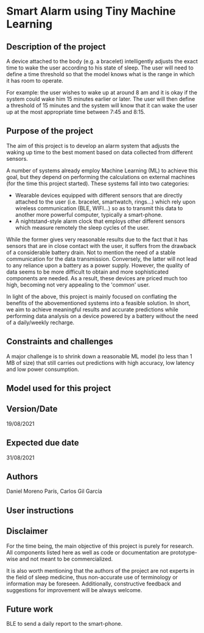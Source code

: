 # Smart Alarm using Tiny Machine Learning

## Description of the project
A device attached to the body (e.g. a bracelet) intelligently adjusts the exact time to wake the user according to his state of sleep. The user will need to define a time threshold so that the model knows what is the range in which it has room to operate.

For example: the user wishes to wake up at around 8 am and it is okay if the system could wake him 15 minutes earlier or later. The user will then define a threshold of 15 minutes and the system will know that it can wake the user up at the most appropriate time between 7:45 and 8:15.


## Purpose of the project
The aim of this project is to develop an alarm system that adjusts the waking up time to the best moment based on data collected from different sensors.

A number of systems already employ Machine Learning (ML) to achieve this goal, but they depend on performing the calculations on external machines (for the time this project started). These systems fall into two categories:

- Wearable devices equipped with different sensors that are directly attached to the user (i.e. bracelet, smartwatch, rings...) which rely upon wireless communication (BLE, WIFI...) so as to transmit this data to another more powerful computer, typically a smart-phone.
- A nightstand-style alarm clock that employs other different sensors which measure remotely the sleep cycles of the user.

While the former gives very reasonable results due to the fact that it has sensors that are in close contact with the user, it suffers from the drawback of a considerable battery drain. Not to mention the need of a stable communication for the data transmission. 
Conversely, the latter will not lead to any reliance upon a battery as a power supply. However, the quality of data seems to be more difficult to obtain and more sophisticated components are needed. As a result, these devices are priced much too high, becoming not very appealing to the 'common' user.

In light of the above, this project is mainly focused on conflating the benefits of the abovementioned systems into a feasible solution. In short, we aim to achieve meaningful results and accurate predictions while performing data analysis on a device powered by a battery without the need of a daily/weekly recharge. 


## Constraints and challenges 

A major challenge is to shrink down a reasonable ML model (to less than 1 MB of size) that still carries out predictions with high accuracy, low latency and low power consumption.

## Model used for this project


## Version/Date

19/08/2021	


## Expected due date

31/08/2021


## Authors

Daniel Moreno París, Carlos Gil García


## User instructions



## Disclaimer

For the time being, the main objective of this project is purely for research. All components listed here as well as code or documentation are prototype-wise and not meant to be commercialized.

It is also worth mentioning that the authors of the project are not experts in the field of sleep medicine, thus non-accurate use of terminology or information may be foreseen. Additionally, constructive feedback and suggestions for improvement will be always welcome.


## Future work
BLE to send a daily report to the smart-phone.

